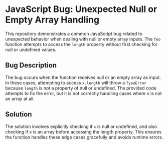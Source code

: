 # JavaScript Bug: Unexpected Null or Empty Array Handling

This repository demonstrates a common JavaScript bug related to unexpected behavior when dealing with null or empty array inputs.  The `foo` function attempts to access the `length` property without first checking for null or undefined values.

## Bug Description

The bug occurs when the function receives null or an empty array as input.  In these cases, attempting to access `x.length` will throw a `TypeError` because `length` is not a property of null or undefined. The provided code attempts to fix the error, but it is not correctly handling cases where x is not an array at all.

## Solution

The solution involves explicitly checking if `x` is null or undefined, and also checking if x is an array before accessing the length property.  This ensures the function handles these edge cases gracefully and avoids runtime errors.